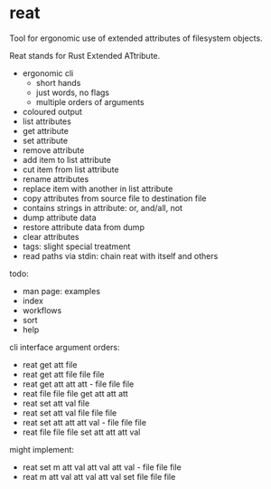 # reat

Tool for ergonomic use of extended attributes of filesystem objects.

Reat stands for Rust Extended ATtribute.

- ergonomic cli
  - short hands
  - just words, no flags
  - multiple orders of arguments
- coloured output
- list attributes
- get attribute
- set attribute
- remove attribute
- add item to list attribute
- cut item from list attribute
- rename attributes
- replace item with another in list attribute 
- copy attributes from source file to destination file
- contains strings in attribute: or, and/all, not
- dump attribute data
- restore attribute data from dump
- clear attributes
- tags: slight special treatment
- read paths via stdin: chain reat with itself and others

todo:

- man page: examples
- index
- workflows
- sort
- help

cli interface argument orders:

- reat get att file
- reat get att file file file
- reat get att att att - file file file
- reat file file file get att att att
- reat set att val file
- reat set att val file file file
- reat set att att att val - file file file
- reat file file file set att att att val

might implement:

- reat set m att val att val att val - file file file
- reat m att val att val att val set file file file

